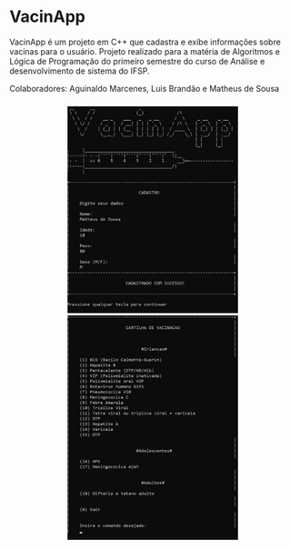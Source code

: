 # VacinApp
VacinApp é um projeto em C++ que cadastra e exibe informações sobre vacinas para o usuário. Projeto realizado para a matéria de Algoritmos e Lógica de Programação do primeiro semestre do curso de Análise e desenvolvimento de sistema do IFSP.

Colaboradores: Aguinaldo Marcenes, Luis Brandão e Matheus de Sousa



<h3 align="center">
    <img alt="Header" title="#Header" src="assets/img/header.jpg" style="width:300px"/>
    <img alt="Menu" title="#Menu" src="assets/img/menu.jpg" style="width:300px" />
</h3>
